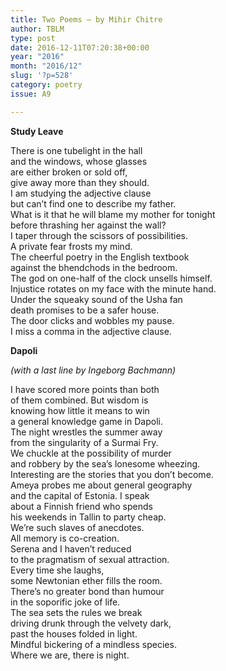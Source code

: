 ```yaml
---
title: Two Poems – by Mihir Chitre
author: TBLM
type: post
date: 2016-12-11T07:20:38+00:00
year: "2016"
month: "2016/12"
slug: '?p=528'
category: poetry
issue: A9

---
```

**Study Leave**

There is one tubelight in the hall  
and the windows, whose glasses  
are either broken or sold off,  
give away more than they should.  
I am studying the adjective clause  
but can&#8217;t find one to describe my father.  
What is it that he will blame my mother for tonight  
before thrashing her against the wall?  
I taper through the scissors of possibilities.  
A private fear frosts my mind.  
The cheerful poetry in the English textbook  
against the bhendchods in the bedroom.  
The god on one-half of the clock unsells himself.  
Injustice rotates on my face with the minute hand.  
Under the squeaky sound of the Usha fan  
death promises to be a safer house.  
The door clicks and wobbles my pause.  
I miss a comma in the adjective clause.

**Dapoli**

_(with a last line by Ingeborg Bachmann)_

I have scored more points than both  
of them combined. But wisdom is  
knowing how little it means to win  
a general knowledge game in Dapoli.  
The night wrestles the summer away  
from the singularity of a Surmai Fry.  
We chuckle at the possibility of murder  
and robbery by the sea&#8217;s lonesome wheezing.  
Interesting are the stories that you don&#8217;t become.  
Ameya probes me about general geography  
and the capital of Estonia. I speak  
about a Finnish friend who spends  
his weekends in Tallin to party cheap.  
We&#8217;re such slaves of anecdotes.  
All memory is co-creation.  
Serena and I haven&#8217;t reduced  
to the pragmatism of sexual attraction.  
Every time she laughs,  
some Newtonian ether fills the room.  
There&#8217;s no greater bond than humour  
in the soporific joke of life.  
The sea sets the rules we break  
driving drunk through the velvety dark,  
past the houses folded in light.  
Mindful bickering of a mindless species.  
Where we are, there is night.
